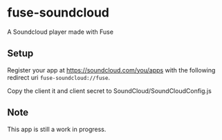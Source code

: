 # fuse-soundcloud

A Soundcloud player made with Fuse


## Setup

Register your app at https://soundcloud.com/you/apps with the following redirect uri
`fuse-soundcloud://fuse`.

Copy the client it and client secret to SoundCloud/SoundCloudConfig.js

## Note

This app is still a work in progress.
